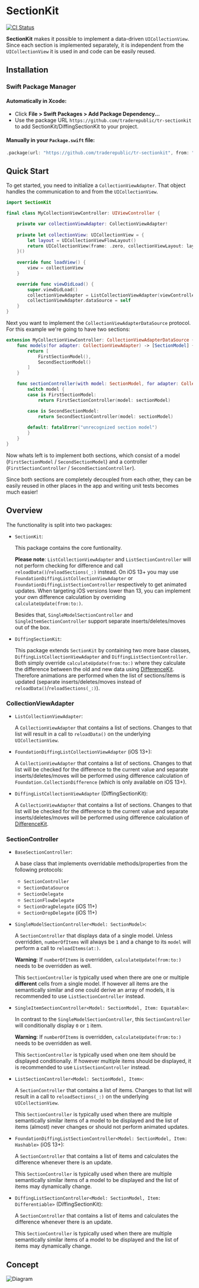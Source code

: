 # SectionKit
[![CI Status](https://github.com/traderepublic/tr-sectionkit/workflows/unittests/badge.svg)](https://github.com/traderepublic/tr-sectionkit/actions)

**SectionKit** makes it possible to implement a data-driven `UICollectionView`. Since each section is implemented separately, it is independent from the `UICollectionView` it is used in and code can be easily reused.

## Installation

### Swift Package Manager

#### Automatically in Xcode:

- Click **File > Swift Packages > Add Package Dependency...**  
- Use the package URL `https://github.com/traderepublic/tr-sectionkit` to add SectionKit/DiffingSectionKit to your project.

#### Manually in your `Package.swift` file:

```swift
.package(url: "https://github.com/traderepublic/tr-sectionkit", from: "0.2")
```

## Quick Start

To get started, you need to initialize a `CollectionViewAdapter`. That object handles the communication to and from the `UICollectionView`.
```swift
import SectionKit

final class MyCollectionViewController: UIViewController {

    private var collectionViewAdapter: CollectionViewAdapter!
    
    private let collectionView: UICollectionView = {
        let layout = UICollectionViewFlowLayout()
        return UICollectionView(frame: .zero, collectionViewLayout: layout)
    }()
    
    override func loadView() {
        view = collectionView
    }

    override func viewDidLoad() {
        super.viewDidLoad()
        collectionViewAdapter = ListCollectionViewAdapter(viewController: self, collectionView: collectionView)
        collectionViewAdapter.dataSource = self
    }
}
```

Next you want to implement the `CollectionViewAdapterDataSource` protocol. For this example we're going to have two sections:

```swift
extension MyCollectionViewController: CollectionViewAdapterDataSource {
    func models(for adapter: CollectionViewAdapter) -> [SectionModel] {
        return [
            FirstSectionModel(),
            SecondSectionModel()
        ]
    }

    func sectionController(with model: SectionModel, for adapter: CollectionViewAdapter) -> SectionController {
        switch model {
        case is FirstSectionModel:
            return FirstSectionController(model: sectionModel)

        case is SecondSectionModel:
            return SecondSectionController(model: sectionModel)
            
        default: fatalError("unrecognized section model")
        }
    }
}
```

Now whats left is to implement both sections, which consist of a model (`FirstSectionModel` / `SecondSectionModel`) 
and a controller (`FirstSectionController` / `SecondSectionController`).

Since both sections are completely decoupled from each other, they can be easily reused in other places in the app and 
writing unit tests becomes much easier!

## Overview

The functionality is split into two packages:
- `SectionKit`:

    This package contains the core funtionality. 

    **Please note**: `ListCollectionViewAdapter` and `ListSectionController` will not perform checking for difference and call 
    `reloadData()`/`reloadSections(_:)` instead. On iOS 13+ you may use `FoundationDiffingListCollectionViewAdapter` or `FoundationDiffingListSectionController` respectively to get animated updates. When targeting iOS versions lower than 13, 
    you can implement your own difference calculation by overriding `calculateUpdate(from:to:)`.

    Besides that, `SingleModelSectionController` and `SingleItemSectionController` support separate 
    inserts/deletes/moves out of the box.

- `DiffingSectionKit`:

    This package extends `SectionKit` by containing two more base classes, `DiffingListCollectionViewAdapter` and 
    `DiffingListSectionController`. Both simply override `calculateUpdate(from:to:)` where they calculate the difference
    between the old and new data using [DifferenceKit](https://github.com/ra1028/DifferenceKit). Therefore animations are performed
    when the list of sections/items is updated (separate inserts/deletes/moves instead of `reloadData()`/`reloadSections(_:)`).

### CollectionViewAdapter

- `ListCollectionViewAdapter`:

    A `CollectionViewAdapter` that contains a list of sections. Changes to that list will result in a call to
    `reloadData()` on the underlying `UICollectionView`.

- `FoundationDiffingListCollectionViewAdapter` (iOS 13+):

    A `CollectionViewAdapter` that contains a list of sections. Changes to that list will be checked 
    for the difference to the current value and separate inserts/deletes/moves will be performed
    using difference calculation of `Foundation.CollectionDifference` (which is only available on iOS 13+).

- `DiffingListCollectionViewAdapter` (DiffingSectionKit):

    A `CollectionViewAdapter` that contains a list of sections. Changes to that list will be checked 
    for the difference to the current value and separate inserts/deletes/moves will be performed
    using difference calculation of [DifferenceKit](https://github.com/ra1028/DifferenceKit).

### SectionController

- `BaseSectionController`:

    A base class that implements overridable methods/properties from the following protocols:
    - `SectionController`
    - `SectionDataSource`
    - `SectionDelegate`
    - `SectionFlowDelegate`
    - `SectionDragDelegate` (iOS 11+)
    - `SectionDropDelegate` (iOS 11+)

- `SingleModelSectionController<Model: SectionModel>`:

    A `SectionController` that displays data of a single model. Unless overridden, `numberOfItems` will always 
    be `1` and a change to its `model` will perform a call to `reloadItems(at:)`.
    
    **Warning**: If `numberOfItems` is overridden, `calculateUpdate(from:to:)` needs to be overridden as well.
    
    This `SectionController` is typically used when there are one or multiple **different** cells from
    a single model. If however all items are the semantically similar and one could derive an array of models,
    it is recommended to use `ListSectionController` instead.

- `SingleItemSectionController<Model: SectionModel, Item: Equatable>`:

    In contrast to the `SingleModelSectionController`, this `SectionController` will conditionally display `0` or `1` item.
    
    **Warning**: If `numberOfItems` is overridden, `calculateUpdate(from:to:)` needs to be overridden as well.
    
    This `SectionController` is typically used when one item should be displayed conditionally.
    If however multiple items should be displayed, it is recommended to use `ListSectionController` instead.

- `ListSectionController<Model: SectionModel, Item>`:

    A `SectionController` that contains a list of items. Changes to that list will result in a call to
    `reloadSections(_:)` on the underlying `UICollectionView`.

    This `SectionController` is typically used when there are multiple semantically similar items
    of a model to be displayed and the list of items (almost) never changes or should not perform animated updates.

- `FoundationDiffingListSectionController<Model: SectionModel, Item: Hashable>` (iOS 13+):

    A `SectionController` that contains a list of items and calculates the difference whenever there is an update.

    This `SectionController` is typically used when there are multiple semantically similar items
    of a model to be displayed and the list of items may dynamically change.

- `DiffingListSectionController<Model: SectionModel, Item: Differentiable>` (DiffingSectionKit):

    A `SectionController` that contains a list of items and calculates the difference whenever there is an update.

    This `SectionController` is typically used when there are multiple semantically similar items
    of a model to be displayed and the list of items may dynamically change.
    
## Concept

![Diagram](./Resources/SectionKit.svg)
